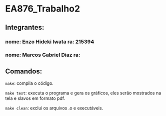 # EA876_Trabalho2

## Integrantes:
### nome: Enzo Hideki Iwata ra: 215394
### nome: Marcos Gabriel Diaz ra:

## Comandos:

```make```: compila o código.

```make test```: executa o programa e gera os gráficos, eles serão mostrados na tela e slavos em formato pdf.

```make clean```: exclui os arquivos .o e executáveis.


